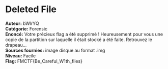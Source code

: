 # Deleted File

**Auteur:** bWlrYQ  
**Catégorie:** Forensic  
**Enoncé:** Votre précieux flag a été supprimé ! Heureusement pour vous une copie de la partition sur laquelle il était stocké a été faite. Retrouvez le drapeau...   
**Sources fournies:** image disque au format .img   
**Niveau:** Facile  
**Flag:** FMCTF{Be_Careful_W1th_files}  